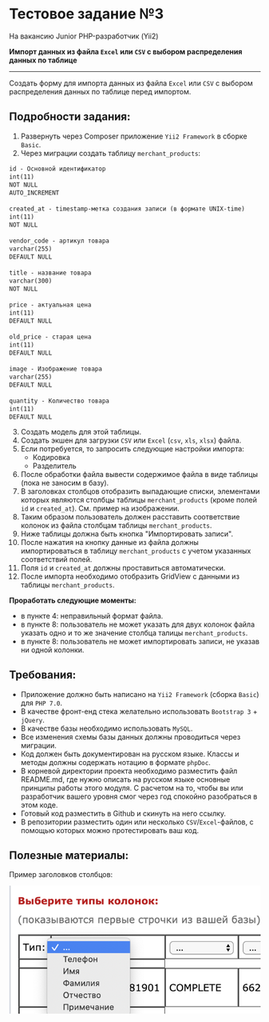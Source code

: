 # Тестовое задание №3

На вакансию Junior PHP-разработчик (Yii2)

**Импорт данных из файла `Excel` или `CSV` с выбором распределения данных по таблице**

---

Создать форму для импорта данных из файла `Excel` или `CSV` с выбором распределения данных по таблице перед импортом.

## Подробности задания:

1. Развернуть через Composer приложение `Yii2 Framework` в cборке `Basic`.
2. Через миграции создать таблицу `merchant_products`:

```
id - Основной идентификатор
int(11)
NOT NULL
AUTO_INCREMENT

created_at - timestamp-метка создания записи (в формате UNIX-time)
int(11)
NOT NULL

vendor_code - артикул товара
varchar(255)
DEFAULT NULL

title - название товара
varchar(300)
NOT NULL

price - актуальная цена
int(11)
DEFAULT NULL

old_price - старая цена
int(11)
DEFAULT NULL

image - Изображение товара
varchar(255)
DEFAULT NULL

quantity - Количество товара
int(11)
DEFAULT NULL
```

3. Создать модель для этой таблицы.
4. Создать экшен для загрузки `CSV` или `Excel` (`csv`, `xls`, `xlsx`) файла.
5. Если потребуется, то запросить следующие настройки импорта:
    - Кодировка
    - Разделитель
6. После обработки файла вывести содержимое файла в виде таблицы (пока не заносим в базу).
7. В заголовках столбцов отобразить выпадающие списки, элементами которых являются столбцы таблицы `merchant_products` (кроме полей `id` и `created_at`). См. пример на изображении.
8. Таким образом пользователь должен расставить соответствие колонок из файла столбцам таблицы `merchant_products`.
9. Ниже таблицы должна быть кнопка "Импортировать записи".
9. После нажатия на кнопку данные из файла должны импортироваться в таблицу `merchant_products` с учетом указанных соответствий полей.
10. Поля `id` и `created_at` должны проставиться автоматически.
11. После импорта необходимо отобразить GridView с данными из таблицы `merchant_products`.

**Проработать следующие моменты:**

- в пункте 4: неправильный формат файла.
- в пункте 8: пользователь не может указать для двух колонок файла указать одно и то же значение столбца талицы `merchant_products`.
- в пункте 8: пользователь не может импортировать записи, не указав ни одной колонки.

## Требования:

- Приложение должно быть написано на `Yii2 Framework` (сборка `Basic`) для `PHP 7.0`.
- В качестве фронт-енд стека желательно использовать `Bootstrap 3` + `jQuery`.
- В качестве базы необходимо использовать `MySQL`.
- Все изменения схемы базы данных должны проводиться через миграции.
- Код должен быть документирован на русском языке. Классы и методы должны содержать нотацию в формате `phpDoc`.
- В корневой директории проекта необходимо разместить файл README.md, где нужно описать на русском языке основные принципы работы этого модуля. С расчетом на то, чтобы вы или разработчик вашего уровня смог через год спокойно разобраться в этом коде.
- Готовый код разместить в Github и скинуть на него ссылку.
- В репозитории разместить один или несколько `CSV`/`Excel`-файлов, с помощью которых можно протестировать ваш код.

## Полезные материалы:

Пример заголовков столбцов:

![Пример заголовков столбцов](web-dev-php-junior-003-001.png)







